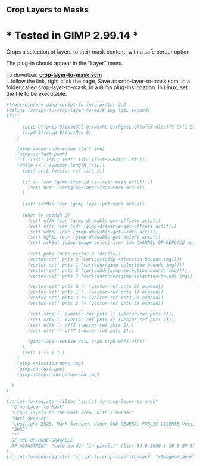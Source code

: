 ## Crop Layers to Masks

# * Tested in GIMP 2.99.14 *

Crops a selection of layers to their mask content, with a safe border option.

The plug-in should appear in the "Layer" menu.  
  
To download [**crop-layer-to-mask.scm**](https://raw.githubusercontent.com/script-fu/script-fu.github.io/main/plug-ins/crop-layer-to-mask/crop-layer-to-mask.scm)  
...follow the link, right click the page, Save as crop-layer-to-mask.scm, in a folder called crop-layer-to-mask, in a Gimp plug-ins location.  In Linux, set the file to be executable.
   
   


```scheme
#!/usr/bin/env gimp-script-fu-interpreter-3.0
(define (script-fu-crop-layer-to-mask img lstL expand)
(let*
    (
      (actL 0)(pnts 0)(mskSel 0)(wdthL 0)(hghtL 0)(offX 0)(offY 0)(i 0)
      (crpW 0)(crpH 0)(actMsk 0)
    )

    (gimp-image-undo-group-start img)
    (gimp-context-push)
    (if (list? lstL) (set! lstL (list->vector lstL)))
    (while (< i (vector-length lstL))
      (set! actL (vector-ref lstL i))
      
      (if (= (car (gimp-item-id-is-layer-mask actL)) 1)
        (set! actL (car(gimp-layer-from-mask actL)))
      )
      
      (set! actMsk (car (gimp-layer-get-mask actL)))
      
      (when (> actMsk 0)
        (set! offX (car (gimp-drawable-get-offsets actL)))
        (set! offY (car (cdr (gimp-drawable-get-offsets actL))))
        (set! wdthL (car (gimp-drawable-get-width actL)))
        (set! hghtL (car (gimp-drawable-get-height actL)))
        (set! mskSel (gimp-image-select-item img CHANNEL-OP-REPLACE actMsk))
        
        (set! pnts (make-vector 4 'double))
        (vector-set! pnts 0 (car(cdr(gimp-selection-bounds img))))
        (vector-set! pnts 1 (car(cddr(gimp-selection-bounds img))))
        (vector-set! pnts 2 (car(cdddr(gimp-selection-bounds img))))
        (vector-set! pnts 3 (car(cddr(cddr(gimp-selection-bounds img)))))

        (vector-set! pnts 0 (- (vector-ref pnts 0) expand))
        (vector-set! pnts 1 (- (vector-ref pnts 1) expand))
        (vector-set! pnts 2 (+ (vector-ref pnts 2) expand))
        (vector-set! pnts 3 (+ (vector-ref pnts 3) expand))

        (set! crpW (- (vector-ref pnts 2) (vector-ref pnts 0)))
        (set! crpH (- (vector-ref pnts 3) (vector-ref pnts 1)))
        (set! offX (- offX (vector-ref pnts 0)))
        (set! offY (- offY (vector-ref pnts 1)))

        (gimp-layer-resize actL crpW crpH offX offY)
      )
      (set! i (+ i 1))
    )
    (gimp-selection-none img)
    (gimp-context-pop)
    (gimp-image-undo-group-end img)

  )
)

(script-fu-register-filter "script-fu-crop-layer-to-mask"
  "Crop Layer to Mask"
  "Crops layers to the mask area, with a border" 
  "Mark Sweeney"
  "copyright 2023, Mark Sweeney, Under GNU GENERAL PUBLIC LICENSE Version 3"
  "2023"
  "*"
  SF-ONE-OR-MORE-DRAWABLE
  SF-ADJUSTMENT  "safe border (in pixels)" (list 64 0 5000 1 10 0 SF-SPINNER)
)
(script-fu-menu-register "script-fu-crop-layer-to-mask" "<Image>/Layer")

```